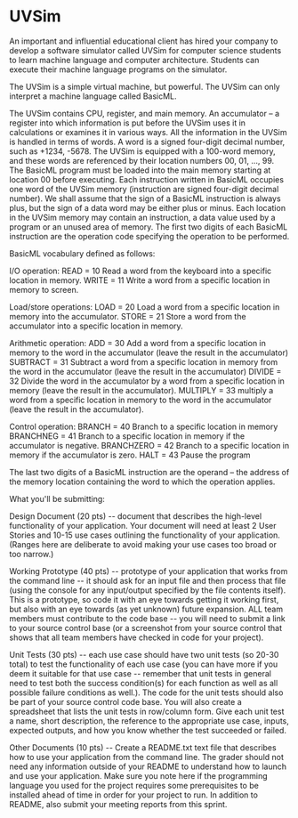 # UVSim
An important and influential educational client has hired your company to develop a software simulator called UVSim for computer science students to learn machine language and computer architecture. Students can execute their machine language programs on the simulator.

The UVSim is a simple virtual machine, but powerful. The UVSim can only interpret a machine language called BasicML.

The UVSim contains CPU, register, and main memory. An accumulator – a register into which information is put before the UVSim uses it in calculations or examines it in various ways. All the information in the UVSim is handled in terms of words. A word is a signed four-digit decimal number, such as +1234, -5678. The UVSim is equipped with a 100-word memory, and these words are referenced by their location numbers 00, 01, ..., 99. The BasicML program must be loaded into the main memory starting at location 00 before executing. Each instruction written in BasicML occupies one word of the UVSim memory (instruction are signed four-digit decimal number). We shall assume that the sign of a BasicML instruction is always plus, but the sign of a data word may be either plus or minus. Each location in the UVSim memory may contain an instruction, a data value used by a program or an unused area of memory. The first two digits of each BasicML instruction are the operation code specifying the operation to be performed.

BasicML vocabulary defined as follows:

I/O operation:
READ = 10 Read a word from the keyboard into a specific location in memory.
WRITE = 11 Write a word from a specific location in memory to screen.

Load/store operations:
LOAD = 20 Load a word from a specific location in memory into the accumulator.
STORE = 21 Store a word from the accumulator into a specific location in memory.

Arithmetic operation:
ADD = 30 Add a word from a specific location in memory to the word in the accumulator (leave the result in the accumulator)
SUBTRACT = 31 Subtract a word from a specific location in memory from the word in the accumulator (leave the result in the accumulator)
DIVIDE = 32 Divide the word in the accumulator by a word from a specific location in memory (leave the result in the accumulator).
MULTIPLY = 33 multiply a word from a specific location in memory to the word in the accumulator (leave the result in the accumulator).

Control operation:
BRANCH = 40 Branch to a specific location in memory
BRANCHNEG = 41 Branch to a specific location in memory if the accumulator is negative.
BRANCHZERO = 42 Branch to a specific location in memory if the accumulator is zero.
HALT = 43 Pause the program

The last two digits of a BasicML instruction are the operand – the address of the memory location containing the word to which the operation applies.

What you'll be submitting:

Design Document (20 pts) -- document that describes the high-level functionality of your application.  Your document will need at least 2 User Stories and 10-15 use cases outlining the functionality of your application.  (Ranges here are deliberate to avoid making your use cases too broad or too narrow.)

Working Prototype  (40 pts) -- prototype of your application that works from the command line -- it should ask for an input file and then process that file (using the console for any input/output specified by the file contents itself).  This is a prototype, so code it with an eye towards getting it working first, but also with an eye towards (as yet unknown) future expansion.  ALL team members must contribute to the code base -- you will need to submit a link to your source control base (or a screenshot from your source control that shows that all team members have checked in code for your project).

Unit Tests (30 pts) -- each use case should have two unit tests (so 20-30 total) to test the functionality of each use case (you can have more if you deem it suitable for that use case -- remember that unit tests in general need to test both the success condition(s) for each function as well as all possible failure conditions as well.).   The code for the unit tests should also be part of your source control code base.     You will also create a spreadsheet that lists the unit tests in row/column form.  Give each unit test a name, short description, the reference to the appropriate use case, inputs, expected outputs, and how you know whether the test succeeded or failed.

Other Documents (10 pts) -- Create a README.txt text file that describes how to use your application from the command line.  The grader should not need any information outside of your README to understand how to launch and use your application.  Make sure you note here if the programming language you used for the project requires some prerequisites to be installed ahead of time in order for your project to run. In addition to README, also submit your meeting reports from this sprint.



